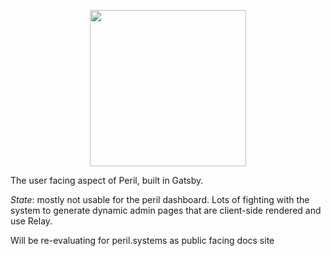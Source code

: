 <p align="center">
  <img src="http://danger.systems/images/js/peril-logo-hero-cachable@2x.png" width=250 />
</p>

The user facing aspect of Peril, built in Gatsby.

_State_: mostly not usable for the peril dashboard. Lots of fighting with the system to generate dynamic admin pages
that are client-side rendered and use Relay.

Will be re-evaluating for peril.systems as public facing docs site
